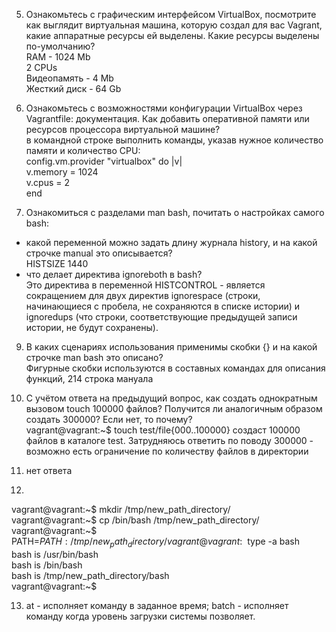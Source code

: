 5. Ознакомьтесь с графическим интерфейсом VirtualBox, посмотрите как выглядит виртуальная машина, которую создал для вас Vagrant, какие аппаратные ресурсы ей выделены. Какие ресурсы выделены по-умолчанию?   
RAM - 1024 Mb   
2 CPUs   
Видеопамять - 4 Mb   
Жесткий диск - 64 Gb   
6. Ознакомьтесь с возможностями конфигурации VirtualBox через Vagrantfile: документация. Как добавить оперативной памяти или ресурсов процессора виртуальной машине?   
в командной строке выполнить команды, указав нужное количество памяти и количество CPU:       
 config.vm.provider "virtualbox" do |v|   
 v.memory = 1024   
 v.cpus = 2   
 end   

8. Ознакомиться с разделами man bash, почитать о настройках самого bash:

 - какой переменной можно задать длину журнала history, и на какой строчке manual это описывается?   
 HISTSIZE 1440   
 - что делает директива ignoreboth в bash?   
 Это директива в переменной HISTCONTROL - является сокращением для двух директив ignorespace (строки, начинающиеся с пробела, не сохраняются в списке истории) и ignoredups (что строки, соответствующие предыдущей записи истории, не будут сохранены).    
 
9. В каких сценариях использования применимы скобки {} и на какой строчке man bash это описано?   
Фигурные скобки используются в составных командах для описания функций, 214 строка мануала   

10. С учётом ответа на предыдущий вопрос, как создать однократным вызовом touch 100000 файлов? Получится ли аналогичным образом создать 300000? Если нет, то почему?   
 vagrant@vagrant:~$ touch test/file{000..100000} создаст 100000 файлов в каталоге test. Затрудняюсь ответить по поводу 300000 - возможно есть ограничение по количеству файлов в директории   

11. нет ответа   
12. 
vagrant@vagrant:~$ mkdir /tmp/new_path_directory/   
vagrant@vagrant:~$ cp /bin/bash /tmp/new_path_directory/   
vagrant@vagrant:~$ PATH=$PATH:/tmp/new_path_directory/   
vagrant@vagrant:~$ type -a bash   
bash is /usr/bin/bash   
bash is /bin/bash   
bash is /tmp/new_path_directory/bash   
vagrant@vagrant:~$   
  
13. at - исполняет команду в заданное время;
    batch - исполняет команду когда уровень загрузки системы позволяет.   






 
